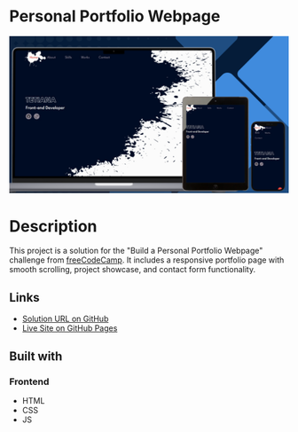 # Personal Portfolio Webpage

![Design preview for the Personal portfolio webpage](./preview.png)

# Description

This project is a solution for the "Build a Personal Portfolio Webpage" challenge from [freeCodeCamp](https://www.freecodecamp.org/). It includes a responsive portfolio page with smooth scrolling, project showcase, and contact form functionality.

## Links

- [Solution URL on GitHub]()
- [Live Site on GitHub Pages]()

## Built with

### Frontend

- HTML
- CSS
- JS
